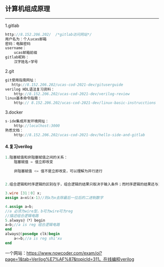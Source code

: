 ## 									计算机组成原理

------

1.gitlab

```c
http://8.152.206.202/  /*gitlab访问网站*/
用户名为：个人ucas邮箱
密码：电脑密码
username：
    ucas邮箱前缀
gitlab昵称：
    汉字姓名+学号
```

2.git

```c
git使用指南网址：
   http://8.152.206.202/ucas-cod-2021-dev/gituserguide 
verilog HDL语法复习资料：
    http://8.152.206.202/ucas-cod-2021-dev/verilog-review
linux基本命令指南：
    http:// 8.152.206.202/ucas-cod-2021-dev/linux-basic-instrucctions
```

3.docker

```c
s-ide集成开发环境网址：
    http://localhost:3000
熟悉文档：
    http://8.152.206.202/ucas-cod-2021-dev/hello-side-and-gitlab
```

#### 4.复习verilog

```verilog
1.阻塞赋值和非阻塞赋值之间的关系：
	阻塞赋值 = 值立即改变
	
	非阻塞赋值 <= 值不是立即改变，可以理解为并行进行
	

2.组合逻辑和时序逻辑的区别在于，组合逻辑的结果只取决于输入条件；而时序逻辑的结果还与当前状态有关

3.wire [31：0] x;
assign a=x&(x-1)//则a为x去除最后一位后的二进制数字

4.assign a=b;
//a 必须为wire型，b可为wire可为reg
//描述组合逻辑电路
5.always@（*）begin
a=b;//a is reg 组合逻辑电路
end
always@(posedge clk)begin
	a<=b;//a is reg shi'xu
end
```

一个网站：https://www.nowcoder.com/exam/oj?page=1&tab=Verilog%E7%AF%87&topicId=311。在线编程verilog
